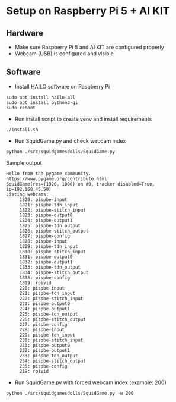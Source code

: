 # Setup on Raspberry Pi 5 + AI KIT

## Hardware

* Make sure Raspberry Pi 5 and AI KIT are configured properly
* Webcam (USB) is configured and visible

## Software

* Install HAILO software on Raspberry Pi

```shell
sudo apt install hailo-all
sudo apt install python3-gi
sudo reboot
```

* Run install script to create venv and install requirements

```shell
./install.sh
```

* Run SquidGame.py and check webcam index

```shell
python ./src/squidgamesdolls/SquidGame.py
```

Sample output

```
Hello from the pygame community. https://www.pygame.org/contribute.html
SquidGame(res=(1920, 1080) on #0, tracker disabled=True, ip=192.168.45.50)
Listing webcams:
	 1820: pispbe-input
	 1821: pispbe-tdn_input
	 1822: pispbe-stitch_input
	 1823: pispbe-output0
	 1824: pispbe-output1
	 1825: pispbe-tdn_output
	 1826: pispbe-stitch_output
	 1827: pispbe-config
	 1828: pispbe-input
	 1829: pispbe-tdn_input
	 1830: pispbe-stitch_input
	 1831: pispbe-output0
	 1832: pispbe-output1
	 1833: pispbe-tdn_output
	 1834: pispbe-stitch_output
	 1835: pispbe-config
	 1819: rpivid
	 220: pispbe-input
	 221: pispbe-tdn_input
	 222: pispbe-stitch_input
	 223: pispbe-output0
	 224: pispbe-output1
	 225: pispbe-tdn_output
	 226: pispbe-stitch_output
	 227: pispbe-config
	 228: pispbe-input
	 229: pispbe-tdn_input
	 230: pispbe-stitch_input
	 231: pispbe-output0
	 232: pispbe-output1
	 233: pispbe-tdn_output
	 234: pispbe-stitch_output
	 235: pispbe-config
	 219: rpivid
```

* Run SquidGame.py with forced webcam index (example: 200)

```shell
python ./src/squidgamesdolls/SquidGame.py -w 200
```
